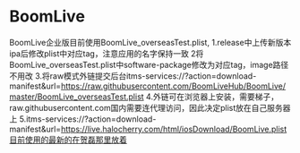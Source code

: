 # BoomLive
BoomLive企业版目前使用BoomLive_overseasTest.plist,
1.release中上传新版本ipa后修改plist中对应tag，注意应用的名字保持一致
2将BoomLive_overseasTest.plist中software-package修改为对应tag，image路径不用改
3.将raw模式外链提交后台itms-services://?action=download-manifest&url=https://raw.githubusercontent.com/BoomLiveHub/BoomLive/master/BoomLive_overseasTest.plist
4.外链可在浏览器上安装，需要梯子，raw.githubusercontent.com国内需要连代理访问，因此决定plist放在自己服务器上
5.itms-services://?action=download-manifest&url=https://live.halocherry.com/html/iosDownload/BoomLive.plist目前使用的最新的在贺磊那里放着
